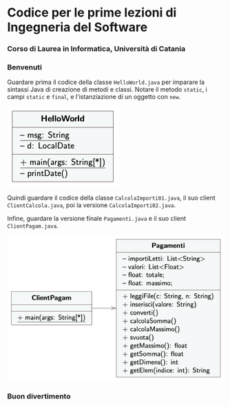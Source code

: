 # Codice per le prime lezioni di Ingegneria del Software

### Corso di Laurea in Informatica, Università di Catania


### Benvenuti

Guardare prima il codice della classe `HelloWorld.java` per imparare la sintassi Java di creazione di metodi e classi. Notare il metodo `static`, i campi `static` e `final`, e l'istanziazione di un oggetto con `new`.

![UML Class Diagram di HelloWorld](helloWorld.png)

Quindi guardare il codice della classe `CalcolaImporti01.java`, il suo client `ClientCalcola.java`, poi la versione `CalcolaImporti02.java`. 

Infine, guardare la versione finale `Pagamenti.java` e il suo client `ClientPagam.java`.

![UML Class Diagram di Pagamenti](Pagamenti.png)

### Buon divertimento
